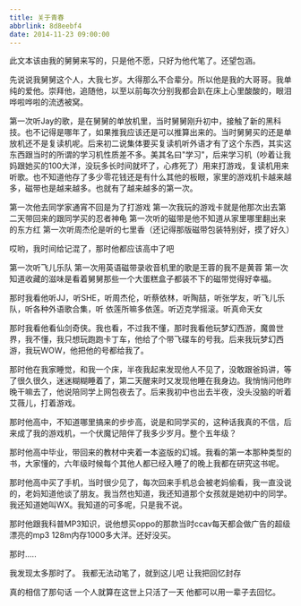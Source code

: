 ```yaml
---
title: 关于青春
abbrlink: 8d8eebf4
date: 2014-11-23 09:00:00
---
```


此文本该由我的舅舅来写的，只是他不愿，只好为他代笔了。还望包涵。

先说说我舅舅这个人，大我七岁。大得那么不合辈分。所以他是我的大哥哥。我单纯的爱他。崇拜他，追随他，以至以前每次分别我都会趴在床上心里酸酸的，眼泪哗啦哗啦的流透被窝。

第一次听Jay的歌，是在舅舅的单放机里，当时舅舅刚升初中，接触了新的黑科技。也不记得是哪年了，如果推我应该还是可以推算出来的。当时舅舅买的还是单放机还不是复读机呢。后来初二说集体要买复读机听外语才有了这个东西，其实这东西跟当时的所谓的学习机性质差不多。美其名曰"学习"，后来学习机（吵着让我妈跟她买的100大洋，没玩多长时间就坏了，心疼死了）用来打游戏，复读机用来听歌。也不知道他存了多少零花钱还是有什么其他的板眼，家里的游戏机卡越来越多，磁带也是越来越多。也就有了越来越多的第一次。

第一次他去同学家通宵不回是为了打游戏
第一次我玩的游戏卡就是他那次出去第二天带回来的跟同学买的忍者神龟
第一次听的磁带是他不知道从家里哪里翻出来的东方红
第一次听周杰伦是听的七里香（还记得那版磁带包装特别好，摸了好久）

哎哟，我时间给记混了，那时他都应该高中了吧

第一次听飞儿乐队
第一次用英语磁带录收音机里的歌是王蓉的我不是黄蓉
第一次知道收藏的滋味是看着舅舅那些一个大蛋糕盒子都装不下的磁带觉得好幸福。

那时我看他听JJ，听SHE，听周杰伦，听蔡依林，听陶喆，听张学友，听飞儿乐队，听各种外语歌合集，听 依莲所嘛多依莲。听迈克学摇滚。听真命天女

那时我看他看仙剑奇侠。我也看，不过我不懂，那时我看他玩梦幻西游，魔兽世界，我不懂，我只想玩跑跑卡丁车，他给了个带飞碟车的号我。后来我玩梦幻西游，我玩WOW，他把他的号都给我了。

那时他在我家睡觉，和我一个床，半夜我起来发现他人不见了，没敢跟爸妈讲，等了很久很久，迷迷糊糊睡着了，第二天醒来时又发现他睡在我身边。我悄悄问他昨晚干嘛去了，他说陪同学上网包夜去了。后来我初中也出去半夜，没头没脑的听着艾薇儿，打着游戏。

那时他高中，不知道哪里搞来的步步高，说是和同学买的，这种话我真的不信，后来成了我的游戏机，一个伏魔记陪伴了我多少岁月。整个五年级？

那时他高中毕业，带回来的教材中夹着一本盗版的幻城。我看的第一本那种类型的书，大家懂的，六年级时候每个其他人都已经入睡了的晚上我都在研究这书呢。

那时他高中买了手机，当时很少见了，每次回来手机总会被老妈偷看，我一直没说的，老妈知道他谈了朋友。我当然也知道，我还知道那个女孩就是她初中的同学。我还知道她叫WX。我知道的可多呢，只是我不说。

那时他跟我科普MP3知识，说他想买oppo的那款当时ccav每天都会做广告的超级漂亮的mp3 128m内存1000多大洋。还好没买。

那时.....

我发现太多那时了。
我都无法动笔了，就到这儿吧
让我把回忆封存

真的相信了那句话
一个人就算在这世上只活了一天
他都可以用一辈子去回忆。
